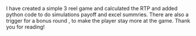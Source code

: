 I have created a simple 3 reel game and calculated the RTP and added python code to do simulations payoff and excel summries. There are also a trigger for a bonus round , to make the player stay more at the game. Thank you for reading! 
